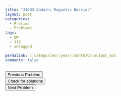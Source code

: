 ```yaml
---
title: "J16Q3 &ndash; Magnetic Barrier"
layout: post
categories:
  - Prelims
  - Problems
tags:
  - QM
  - J16
  - untagged

permalink: /:categories/:year/:month/Q3:output_ext
comments: false
---
```

<object data="2016J3Q.pdf" type="application/pdf" width="100%" height="500"></object>

<div class='navbar'>
	<div float='left'><button onclick="window.location='Q2.html'" >Previous Problem</button></div>
	<div float='center'><button onclick="window.location='https://princetonprelim.com/prelim/34/'">Check for solutions</button></div>
	<div float='right'><button onclick="window.location='T1.html'" > Next Problem</button></div>
</div>
